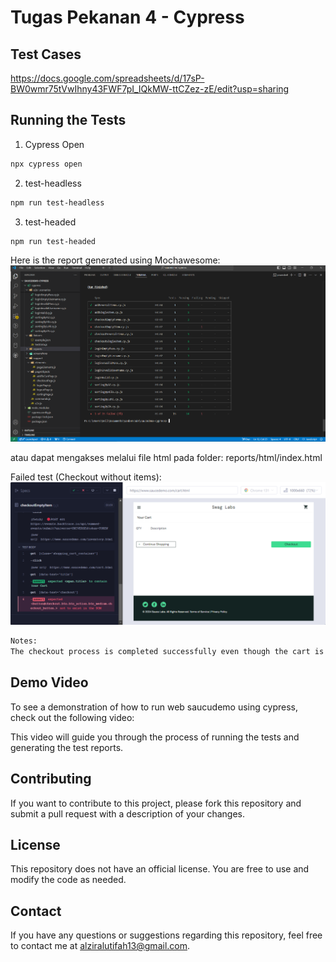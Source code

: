# Tugas Pekanan 4 - Cypress

## Test Cases

https://docs.google.com/spreadsheets/d/17sP-BW0wmr75tVwIhny43FWF7pI_IQkMW-ttCZez-zE/edit?usp=sharing

## Running the Tests
1. Cypress Open
```bash
npx cypress open
```

2. test-headless
```bash
npm run test-headless
```

3. test-headed
```bash
npm run test-headed
```


Here is the report generated using Mochawesome:
 ![report-mochawesome](https://github.com/alziralutifah/saucedemo-cypress/blob/main/report-mochawesome.png)

 atau dapat mengakses melalui file html pada folder:
 reports/html/index.html
 
 Failed test (Checkout without items):
 ![failed-test](https://github.com/alziralutifah/saucedemo-cypress/blob/main/cypress/screenshots/checkoutEmptyItem.cy.js/Negative%20-%20Checkout%20--%20Checkout%20without%20items%20(failed).png)
 ```bash
 Notes:
 The checkout process is completed successfully even though the cart is empty. No validation message is shown to the user to indicate that no items have been added to the cart. The system allows the user to proceed as if the checkout is valid.
```

## Demo Video
To see a demonstration of how to run web saucudemo using cypress, check out the following video:



This video will guide you through the process of running the tests and generating the test reports.


## Contributing
If you want to contribute to this project, please fork this repository and submit a pull request with a description of your changes.

## License
This repository does not have an official license. You are free to use and modify the code as needed.

## Contact
If you have any questions or suggestions regarding this repository, feel free to contact me at alziralutifah13@gmail.com.




